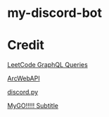 # my-discord-bot

# Credit
[LeetCode GraphQL Queries](https://github.com/akarsh1995/leetcode-graphql-queries)

[ArcWebAPI](https://github.com/mechtifs/ArcWebAPI)

[discord.py](https://discordpy.readthedocs.io/)

[MyGO!!!!! Subtitle](https://forum.gamer.com.tw/C.php?bsn=60076&snA=8240452)